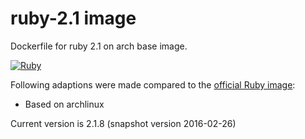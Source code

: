 # ruby-2.1 image

Dockerfile for ruby 2.1 on arch base image.

 [![Ruby](https://upload.wikimedia.org/wikipedia/commons/thumb/7/73/Ruby_logo.svg/198px-Ruby_logo.svg.png)](http://www.ruby-lang.org)

Following adaptions were made compared to the [official Ruby image](https://hub.docker.com/_/ruby/):
* Based on archlinux

Current version is 2.1.8 (snapshot version 2016-02-26)
